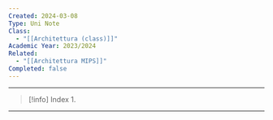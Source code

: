 ```yaml
---
Created: 2024-03-08
Type: Uni Note
Class:
  - "[[Architettura (class)]]"
Academic Year: 2023/2024
Related:
  - "[[Architettura MIPS]]"
Completed: false
---
```

---

>[!info] Index
>1. 

---

